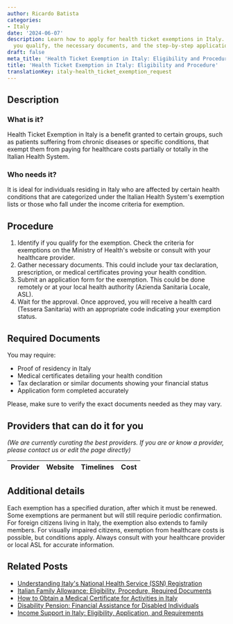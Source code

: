 ```yaml
---
author: Ricardo Batista
categories:
- Italy
date: '2024-06-07'
description: Learn how to apply for health ticket exemptions in Italy. Find out if
  you qualify, the necessary documents, and the step-by-step application process.
draft: false
meta_title: 'Health Ticket Exemption in Italy: Eligibility and Procedure'
title: 'Health Ticket Exemption in Italy: Eligibility and Procedure'
translationKey: italy-health_ticket_exemption_request
---
```


## Description
### What is it?
Health Ticket Exemption in Italy is a benefit granted to certain groups, such as patients suffering from chronic diseases or specific conditions, that exempt them from paying for healthcare costs partially or totally in the Italian Health System. 
### Who needs it?
It is ideal for individuals residing in Italy who are affected by certain health conditions that are categorized under the Italian Health System's exemption lists or those who fall under the income criteria for exemption.

## Procedure
1. Identify if you qualify for the exemption. Check the criteria for exemptions on the Ministry of Health's website or consult with your healthcare provider. 
2. Gather necessary documents. This could include your tax declaration, prescription, or medical certificates proving your health condition. 
3. Submit an application form for the exemption. This could be done remotely or at your local health authority (Azienda Sanitaria Locale, ASL). 
4. Wait for the approval. Once approved, you will receive a health card (Tessera Sanitaria) with an appropriate code indicating your exemption status. 

## Required Documents
You may require:
- Proof of residency in Italy
- Medical certificates detailing your health condition
- Tax declaration or similar documents showing your financial status
- Application form completed accurately 

Please, make sure to verify the exact documents needed as they may vary.

## Providers that can do it for you

_(We are currently curating the best providers. If you are or know a provider, please contact us or edit the page directly)_

| Provider        |     Website     |     Timelines    |       Cost      |
| --------------- | --------------- |  :-------------: | :-------------: |

## Additional details
Each exemption has a specified duration, after which it must be renewed. Some exemptions are permanent but will still require periodic confirmation. For foreign citizens living in Italy, the exemption also extends to family members. For visually impaired citizens, exemption from healthcare costs is possible, but conditions apply. Always consult with your healthcare provider or local ASL for accurate information.


## Related Posts

- [Understanding Italy's National Health Service (SSN) Registration](https://tramitit.com/guides/italy/registration_with_the_national_health_service_(ssn)/)
- [Italian Family Allowance: Eligibility, Procedure, Required Documents](https://tramitit.com/guides/italy/family_allowance_request/)
- [How to Obtain a Medical Certificate for Activities in Italy](https://tramitit.com/guides/italy/medical_certificate_request/)
- [Disability Pension: Financial Assistance for Disabled Individuals](https://tramitit.com/guides/italy/disability_pension_application/)
- [Income Support in Italy: Eligibility, Application, and Requirements](https://tramitit.com/guides/italy/income_support_application/)